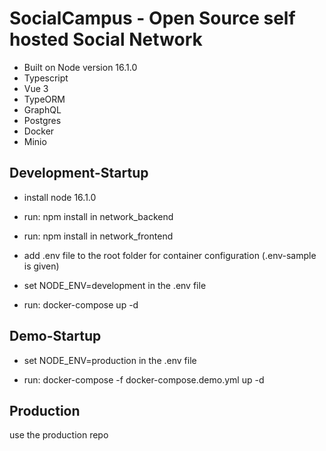 # SocialCampus - Open Source self hosted Social Network

- Built on Node version 16.1.0
- Typescript
- Vue 3
- TypeORM
- GraphQL
- Postgres
- Docker
- Minio

## Development-Startup

- install node 16.1.0


- run: npm install in network_backend

- run: npm install in network_frontend

- add .env file to the root folder for container configuration (.env-sample is given)

- set NODE_ENV=development in the .env file

- run: docker-compose up -d

## Demo-Startup

- set NODE_ENV=production in the .env file

- run: docker-compose -f docker-compose.demo.yml up -d

## Production


use the production repo
